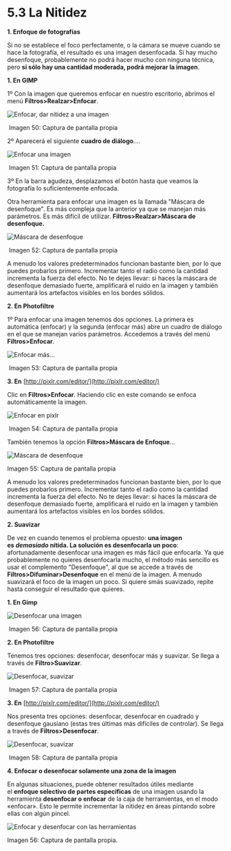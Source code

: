 # 5.3 La Nitidez

**1\. Enfoque de fotografías**

Si no se establece el foco perfectamente, o la cámara se mueve cuando se hace la fotografía, el resultado es una imagen desenfocada. Si hay mucho desenfoque, probablemente no podrá hacer mucho con ninguna técnica, pero **si sólo hay una cantidad moderada, podrá mejorar la imagen**.

**1\. En GIMP**

1º Con la imagen que queremos enfocar en nuestro escritorio, abrimos el menú **Filtros>Realzar>Enfocar**.


![](img/enfocar1.jpg "Enfocar, dar nitidez a una imagen")


 Imagen 50: Captura de pantalla propia

2º Aparecerá el siguiente **cuadro de diálogo**....


![](img/enfocar2.jpg "Enfocar una imagen")


 Imagen 51: Captura de pantalla propia

3º En la barra agudeza, desplazamos el botón hasta que veamos la fotografía lo suficientemente enfocada.

Otra herramienta para enfocar una imagen es la llamada "Máscara de desenfoque". Es más compleja que la anterior ya que se manejan más parámetros. Es más difícil de utilizar. **Filtros>Realzar>Máscara de desenfoque.**


![](img/enfocar4.jpg "Máscara de desenfoque")


 Imagen 52: Captura de pantalla propia

A menudo los valores predeterminados funcionan bastante bien, por lo que puedes probarlos primero. Incrementar tanto el radio como la cantidad incrementa la fuerza del efecto. No te dejes llevar: si haces la máscara de desenfoque demasiado fuerte, amplificará el ruido en la imagen y también aumentará los artefactos visibles en los bordes sólidos.

**2\. En Photofiltre**

1º Para enfocar una imagen tenemos dos opciones. La primera es automática (enfocar) y la segunda (enfocar más) abre un cuadro de diálogo en el que se manejan varios parámetros. Accedemos a través del menú **Filtros>Enfocar**.


![](img/enfocar_4.jpg "Enfocar más...")


 Imagen 53: Captura de pantalla propia

**3\. En** [http://pixlr.com/editor/](http://pixlr.com/editor/)

Clic en **Filtros>Enfocar**. Haciendo clic en este comando se enfoca automáticamente la imagen.


![](img/enfocar5.jpg "Enfocar en pixlr")


 Imagen 54: Captura de pantalla propia

También tenemos la opción **Filtros>Máscara de Enfoque**...


![](img/mascara.jpg "Máscara de desenfoque")


Imagen 55: Captura de pantalla propia

A menudo los valores predeterminados funcionan bastante bien, por lo que puedes probarlos primero. Incrementar tanto el radio como la cantidad incrementa la fuerza del efecto. No te dejes llevar: si haces la máscara de desenfoque demasiado fuerte, amplificará el ruido en la imagen y también aumentará los artefactos visibles en los bordes sólidos.

**2\. Suavizar**

De vez en cuando tenemos el problema opuesto: **una imagen es ****_demasiado_**** nítida. La solución es desenfocarla un poco**: afortunadamente desenfocar una imagen es más fácil que enfocarla. Ya que probablemente no quieres desenfocarla mucho, el método más sencillo es usar el complemento "Desenfoque", al que se accede a través de **Filtros>Difuminar>Desenfoque** en el menú de la imagen. A menudo suavizará el foco de la imagen un poco. Si quiere smás suavizado, repite hasta conseguir el resultado que quieres. 

**1\. En Gimp**


![](img/enfocar6.jpg "Desenfocar una imagen")


 Imagen 56: Captura de pantalla propia

**2\. En Photofiltre**

Tenemos tres opciones: desenfocar, desenfocar más y suavizar. Se llega a través de **Filtro>Suavizar**.


![](img/enfocar7.jpg "Desenfocar, suavizar")


 Imagen 57: Captura de pantalla propia

**3\. En** [http://pixlr.com/editor/](http://pixlr.com/editor/)

Nos presenta tres opciones: desenfocar, desenfocar en cuadrado y desenfoque gausiano (estas tres últimas más difíciles de controlar). Se llega a través de **Filtros>Desenfocar**.


![](img/enfocar8.jpg "Desenfocar, suavizar")


 Imagen 58: Captura de pantalla propia

**4\. Enfocar o desenfocar solamente una zona de la imagen**

En algunas situaciones, puede obtener resultados útiles mediante el **enfoque selectivo de partes específicas** de una imagen usando la herramienta **desenfocar o enfocar** de la caja de herramientas, en el modo «enfocar». Esto le permite incrementar la nitidez en áreas pintando sobre ellas con algún pincel.


![](img/enfoque.jpg "Enfocar y desenfocar con las herramientas")


Imagen 56: Captura de pantalla propia.

